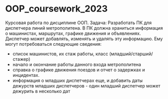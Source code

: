 # OOP_coursework_2023
Курсовая работа по дисциплине ООП. 
Задача: Разработать ПК для диспетчера линий метрополитена. В ПК должна храниться информация о машинистах, маршрутах, графике движения и объявлениях. Диспетчер может добавлять, изменять и удалять эту информацию. Ему могут потребоваться следующие сведения:
* список машинистов, их стаж работы, класс (младший/старший/стажер)
* начало и окончание работы данного входа метрополитена
* справка о графике движения поездов и отчет о задержках и инцидентах.
* информация о младших диспетчерах еще, и добавить даты дежурств младших диспетчеров - один младший диспетчер может дежурить в несколько дат
